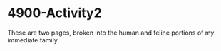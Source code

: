 # 4900-Activity2
These are two pages, broken into the human and feline portions of my immediate family.
